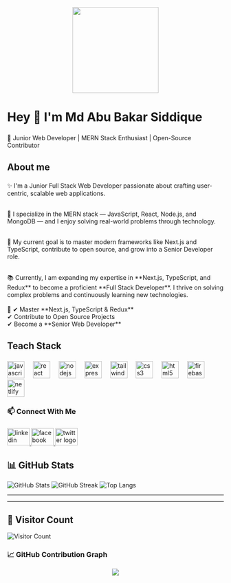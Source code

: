 <div align="center">
  <img height="200" src="https://i.postimg.cc/m2CJNqg3/Blue-Modern-Corporate-Staff-Profile-Linked-In-Banner-1.png"  />
</div>

###

<h1 align="left">Hey 👋 I'm Md Abu Bakar Siddique</h1>

###

<p align="left">🚀 Junior Web Developer | MERN Stack Enthusiast | Open-Source Contributor</p>

###

<h2 align="left">About me</h2>

###

<p align="left">
✨ I'm a Junior Full Stack Web Developer passionate about crafting user-centric, scalable web applications.<br><br>

🚀 I specialize in the MERN stack — JavaScript, React, Node.js, and MongoDB — and I enjoy solving real-world problems through technology.<br><br>

🎯 My current goal is to master modern frameworks like Next.js and TypeScript, contribute to open source, and grow into a Senior Developer role.
</p>
  <br>📚 Currently, I am expanding my expertise in **Next.js, TypeScript, and Redux** to become a proficient **Full Stack Developer**. I thrive on solving complex problems and continuously learning new technologies.  <br><br>🎯 ✔ Master **Next.js, TypeScript & Redux**  <br>✔ Contribute to Open Source Projects  <br>✔ Become a **Senior Web Developer**</p>

###

<h2 align="left">Teach Stack</h2>

###

<div align="left">
  <img src="https://cdn.jsdelivr.net/gh/devicons/devicon/icons/javascript/javascript-original.svg" height="40" alt="javascript logo"  />
  <img width="12" />
  <img src="https://skillicons.dev/icons?i=react" height="40" alt="react logo"  />
  <img width="12" />
  <img src="https://skillicons.dev/icons?i=nodejs" height="40" alt="nodejs logo"  />
  <img width="12" />
  <img src="https://skillicons.dev/icons?i=express" height="40" alt="express logo"  />
  <img width="12" />
  <img src="https://skillicons.dev/icons?i=tailwind" height="40" alt="tailwindcss logo"  />
  <img width="12" />
  <img src="https://skillicons.dev/icons?i=css" height="40" alt="css3 logo"  />
  <img width="12" />
  <img src="https://skillicons.dev/icons?i=html" height="40" alt="html5 logo"  />
  <img width="12" />
  <img src="https://skillicons.dev/icons?i=firebase" height="40" alt="firebase logo"  />
  <img width="12" />
  <img src="https://skillicons.dev/icons?i=netlify" height="40" alt="netlify logo"  />
</div>


###

<h3 align="left">📫 Connect With Me</h3>

###

<div align="left">
  <a href="https://www.linkedin.com/in/abubakar308" target="_blank">
    <img src="https://raw.githubusercontent.com/maurodesouza/profile-readme-generator/master/src/assets/icons/social/linkedin/default.svg" width="52" height="40" alt="linkedin logo"  />
  </a>
  <a href="https://www.facebook.com/mdabubakar308" target="_blank">
    <img src="https://raw.githubusercontent.com/maurodesouza/profile-readme-generator/master/src/assets/icons/social/facebook/default.svg" width="52" height="40" alt="facebook logo"  />
  </a>
  <a href="https://x.com/MdAbuba19583062" target="_blank">
      <img src="https://raw.githubusercontent.com/maurodesouza/profile-readme-generator/master/src/assets/icons/social/twitter/default.svg" width="52" height="40" alt="twitter logo"  />
  </a>
</div>

## 📊 GitHub Stats

![GitHub Stats](https://github-readme-stats.vercel.app/api?username=abubakar308&show_icons=true&theme=radical)
![GitHub Streak](https://github-readme-streak-stats.herokuapp.com/?user=abubakar308&theme=radical)
![Top Langs](https://github-readme-stats.vercel.app/api/top-langs/?username=abubakar308&layout=compact&theme=radical)

---

---
## 🧮 Visitor Count

![Visitor Count](https://profile-counter.glitch.me/{abubakar308}/count.svg)

### 📈 GitHub Contribution Graph

<p align="center">
  <img src="https://github-readme-activity-graph.vercel.app/graph?username=abubakar308&theme=react-dark&area=true&hide_border=false&radius=10" />
</p>


